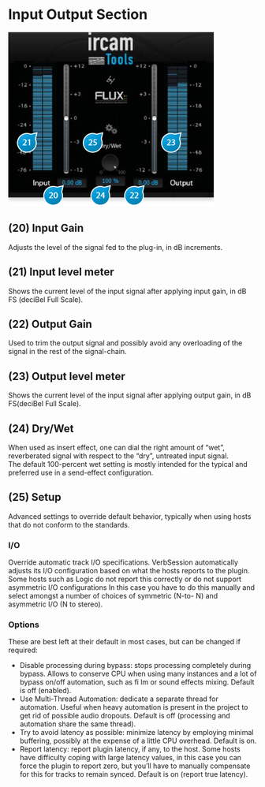 # Input Output Section

![](include/verb_session_08.png)

## (20) Input Gain
Adjusts the level of the signal fed to the plug-in, in dB increments.

## (21) Input level meter
Shows the current level of the input signal after applying input gain, in dB FS (deciBel Full Scale).

## (22) Output Gain
Used to trim the output signal and possibly avoid any overloading of the signal in the rest of the signal-chain.

## (23) Output level meter
Shows the current level of the input signal after applying output gain, in dB FS(deciBel Full Scale).

## (24) Dry/Wet
When used as insert effect, one can dial the right amount of “wet”, reverberated signal with respect to the “dry”, 
untreated input signal.  
The default 100-percent wet setting is mostly intended for the typical and preferred use in a send-effect configuration.

## (25) Setup
Advanced settings to override default behavior, typically when using hosts that do not conform to the standards.

### I/O
Override automatic track I/O specifications. VerbSession automatically adjusts its I/O configuration based on what the
hosts reports to the plugin. Some hosts such as Logic do not report this correctly or do not support asymmetric I/O
configurations In this case you have to do this manually and select amongst a number of choices of symmetric (N-to-
N) and asymmetric I/O (N to stereo).


### Options


These are best left at their default in most cases, but can be changed if required:

- Disable processing during bypass: stops processing completely during bypass. Allows to conserve CPU when
    using many instances and a lot of bypass on/off automation, such as fi lm or sound effects mixing. Default is
    off (enabled).
- Use Multi-Thread Automation: dedicate a separate thread for automation. Useful when heavy automation is
    present in the project to get rid of possible audio dropouts. Default is off (processing and automation share
    the same thread).
- Try to avoid latency as possible: minimize latency by employing minimal buffering, possibly at the expense of
    a little CPU overhead. Default is on.
- Report latency: report plugin latency, if any, to the host. Some hosts have difficulty coping with large latency
    values, in this case you can force the plugin to report zero, but you’ll have to manually compensate for this for
    tracks to remain synced. Default is on (report true latency).
